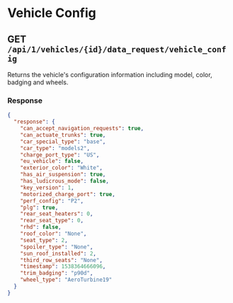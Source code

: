# Vehicle Config

## GET `/api/1/vehicles/{id}/data_request/vehicle_config`

Returns the vehicle's configuration information including model, color, badging and wheels.

### Response

```json
{
  "response": {
    "can_accept_navigation_requests": true,
    "can_actuate_trunks": true,
    "car_special_type": "base",
    "car_type": "models2",
    "charge_port_type": "US",
    "eu_vehicle": false,
    "exterior_color": "White",
    "has_air_suspension": true,
    "has_ludicrous_mode": false,
    "key_version": 1,
    "motorized_charge_port": true,
    "perf_config": "P2",
    "plg": true,
    "rear_seat_heaters": 0,
    "rear_seat_type": 0,
    "rhd": false,
    "roof_color": "None",
    "seat_type": 2,
    "spoiler_type": "None",
    "sun_roof_installed": 2,
    "third_row_seats": "None",
    "timestamp": 1538364666096,
    "trim_badging": "p90d",
    "wheel_type": "AeroTurbine19"
  }
}
```
